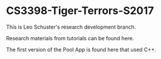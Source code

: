# CS3398-Tiger-Terrors-S2017
This is Leo Schuster's research development branch.

Research materials from tutorials can be found here.

The first version of the Pool App is found here that used C++.
